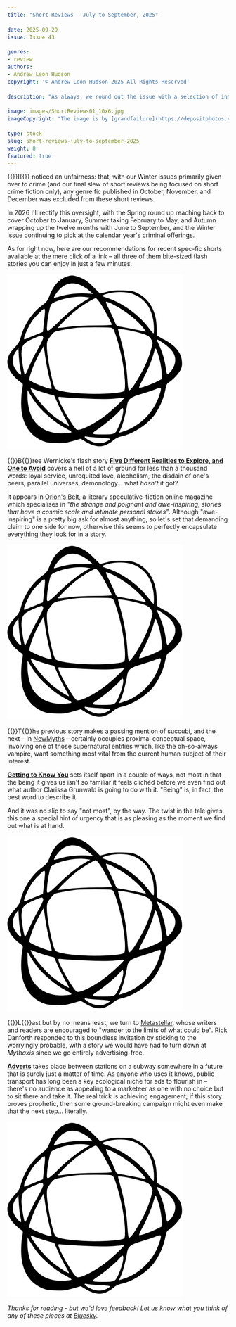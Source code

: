 ```yaml
---
title: "Short Reviews – July to September, 2025"

date: 2025-09-29
issue: Issue 43

genres:
- review
authors:
- Andrew Leon Hudson
copyright: '© Andrew Leon Hudson 2025 All Rights Reserved'

description: "As always, we round out the issue with a selection of interesting speculative fiction from around the web, as always with an eye on those zines that may have slipped under your reading radar…"

image: images/ShortReviews01_10x6.jpg
imageCopyright: "The image is by [grandfailure](https://depositphotos.com/368748152/stock-photo-man-standing-mysterious-library-digital.html) via DepositPhotos.com."

type: stock
slug: short-reviews-july-to-september-2025
weight: 8
featured: true
---
```


{{<glyph>}}I{{</glyph>}} noticed an unfairness: that, with our Winter issues primarily given over to crime (and our final slew of short reviews being focused on short crime fiction only), any genre fic published in October, November, and December was excluded from these short reviews.

In 2026 I'll rectify this oversight, with the Spring round up reaching back to cover October to January, Summer taking February to May, and Autumn wrapping up the twelve months with June to September, and the Winter issue continuing to pick at the calendar year's criminal offerings.

As for right now, here are our recommendations for recent spec-fic shorts available at the mere click of a link – all three of them bite-sized flash stories you can enjoy in just a few minutes.

![Orbit-sml ><](images/Orbit.svg)

{{<glyph>}}B{{</glyph>}}ree Wernicke's flash story **[Five Different Realities to Explore, and One to Avoid](https://www.orions-belt.net/archives/five-different-realities-to-explore-and-one-to-avoid)** covers a hell of a lot of ground for less than a thousand words: loyal service, unrequited love, alcoholism, the disdain of one's peers, parallel universes, demonology… what *hasn't* it got?

It appears in [Orion's Belt](https://www.orions-belt.net/), a literary speculative-fiction online magazine which specialises in *"the strange and poignant and awe-inspiring, stories that have a cosmic scale and intimate personal stakes"*. Although "awe-inspiring" is a pretty big ask for almost anything, so let's set that demanding claim to one side for now, otherwise this seems to perfectly encapsulate everything they look for in a story.

![Orbit-sml ><](images/Orbit.svg)

{{<glyph>}}T{{</glyph>}}he previous story makes a passing mention of succubi, and the next – in [NewMyths](https://sites.google.com/newmyths.com/newmyths-com-home/home-page) – certainly occupies proximal conceptual space, involving one of those supernatural entities which, like the oh-so-always vampire, want something most vital from the current human subject of their interest.

**[Getting to Know You](https://sites.google.com/newmyths.com/newmyths-com-issue-71/issue-71-stories/getting-to-know-you)** sets itself apart in a couple of ways, not most in that the being it gives us isn't so familiar it feels clichéd before we even find out what author Clarissa Grunwald is going to do with it. "Being" is, in fact, the best word to describe it.

And it was no slip to say "not most", by the way. The twist in the tale gives this one a special hint of urgency that is as pleasing as the moment we find out what is at hand.

![Orbit-sml ><](images/Orbit.svg)

{{<glyph>}}L{{</glyph>}}ast but by no means least, we turn to [Metastellar](https://www.metastellar.com/), whose writers and readers are encouraged to "wander to the limits of what could be". Rick Danforth responded to this boundless invitation by sticking to the worryingly probable, with a story we would have had to turn down at *Mythaxis* since we go entirely advertising-free.

**[Adverts](https://www.metastellar.com/fiction/flash-fiction/adverts/)** takes place between stations on a subway somewhere in a future that is surely just a matter of time. As anyone who uses it knows, public transport has long been a key ecological niche for ads to flourish in – there's no audience as appealing to a marketeer as one with no choice but to sit there and take it. The real trick is achieving engagement; if this story proves prophetic, then some ground-breaking campaign might even make that the next step… literally.

![Orbit-lrg](images/Orbit.svg)

*Thanks for reading - but we'd love feedback! Let us know what you think of any of these pieces at [Bluesky](https://bsky.app/profile/mythaxis.bsky.social).*
